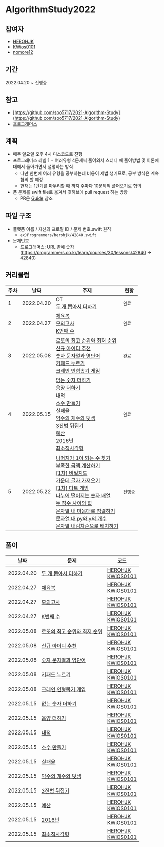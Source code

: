 # AlgorithmStudy2022
## 참여자
* [HEROHJK](https://github.com/herohjk)
* [KWios0101](https://github.com/KiWooPark)
* [nomore12](https://github.com/nomore12)

## 기간
2022.04.20 ~ 진행중

## 참고
* [https://github.com/soo5717/2021-Algorithm-Study](https://github.com/soo5717/2021-Algorithm-Study)
* [프로그래머스](https://programmers.co.kr/learn/challenges)

## 계획
* 매주 일요일 오후 4시 디스코드로 진행
* 프로그래머스 레벨 1 + 여러유형 4문제씩 풀어와서 스터디 때 풀이방법 및 이론에 대해서 돌아가면서 설명하는 방식
  * 다만 한번에 여러 유형을 공부하는데 비용이 제법 생기므로, 공부 방식은 계속 협의 할 예정
  * 현재는 1단계를 마무리할 때 까지 주마다 10문제씩 풀어오기로 협의
* 푼 문제를 swift file로 옮겨서 깃허브에 pull request 하는 방향
  * PR은 [Guide](repositoryGuide/readme.md) 참조

## 파일 구조
* 플랫폼 이름 / 자신의 프로필 ID / 문제 번호.swift 원칙
  * `ex)Programmers/herohjk/42840.swift`
* 문제번호
  * 프로그래머스: URL 끝에 숫자 (https://programmers.co.kr/learn/courses/30/lessons/42840 -> 42840)

## 커리큘럼
|주차|날짜|주제|현황|
|--|--|--|--|
|1|2022.04.20|OT<br/>[두 개 뽑아서 더하기](https://programmers.co.kr/learn/courses/30/lessons/68644)|`완료`|
|2|2022.04.27|[체육복](https://programmers.co.kr/learn/courses/30/lessons/42862)<br/>[모의고사](https://programmers.co.kr/learn/courses/30/lessons/42840)<br/>[K번째 수](https://programmers.co.kr/learn/courses/30/lessons/42748) |`완료`|
|3|2022.05.08|[로또의 최고 순위와 최저 순위](https://programmers.co.kr/learn/courses/30/lessons/77484)<br/>[신규 아이디 추천](https://programmers.co.kr/learn/courses/30/lessons/72410)<br/>[숫자 문자열과 영단어](https://programmers.co.kr/learn/courses/30/lessons/81301)<br/>[키패드 누르기](https://programmers.co.kr/learn/courses/30/lessons/67256)<br/>[크레인 인형뽑기 게임](https://programmers.co.kr/learn/courses/30/lessons/64061)|`완료`|
|4|2022.05.15|[없는 숫자 더하기](https://programmers.co.kr/learn/courses/30/lessons/86051)<br/>[음양 더하기](https://programmers.co.kr/learn/courses/30/lessons/76501)<br/>[내적](https://programmers.co.kr/learn/courses/30/lessons/70128)<br/>[소수 만들기](https://programmers.co.kr/learn/courses/30/lessons/12977)<br/>[실패율](https://programmers.co.kr/learn/courses/30/lessons/42889)<br/>[약수의 개수와 덧셈](https://programmers.co.kr/learn/courses/30/lessons/77884)<br/>[3진법 뒤집기](https://programmers.co.kr/learn/courses/30/lessons/68935)<br/>[예산](https://programmers.co.kr/learn/courses/30/lessons/12982)<br/>[2016년](https://programmers.co.kr/learn/courses/30/lessons/12901)<br/>[최소직사각형](https://programmers.co.kr/learn/courses/30/lessons/86491)<br/>|`완료`|
|5|2022.05.22|[나머지가 1이 되는 수 찾기](https://programmers.co.kr/learn/courses/30/lessons/87389)<br/>[부족한 금액 계산하기](https://programmers.co.kr/learn/courses/30/lessons/82612)<br/>[[1차] 비밀지도](https://programmers.co.kr/learn/courses/30/lessons/17681)<br/>[가운데 글자 가져오기](https://programmers.co.kr/learn/courses/30/lessons/12903)<br/>[[1차] 다트 게임](https://programmers.co.kr/learn/courses/30/lessons/17682)<br/>[나누어 떨어지는 숫자 배열](https://programmers.co.kr/learn/courses/30/lessons/12910)<br/>[두 정수 사이의 합](https://programmers.co.kr/learn/courses/30/lessons/12912)<br/>[문자열 내 마음대로 정렬하기](https://programmers.co.kr/learn/courses/30/lessons/12915)<br/>[문자열 내 py와 y의 개수](https://programmers.co.kr/learn/courses/30/lessons/12916)<br/>[문자열 내림차순으로 배치하기](https://programmers.co.kr/learn/courses/30/lessons/12917)<br/>|`진행중`|

## 풀이
|날짜|문제|코드|
|--|--|--|
|2022.04.20|[두 개 뽑아서 더하기](https://programmers.co.kr/learn/courses/30/lessons/68644)|[HEROHJK](Programmers/HEROHJK/68644.swift)<br/>[KWiOS0101](Programmers/KWiOS0101/68644.swift)|
|2022.04.27|[체육복](https://programmers.co.kr/learn/courses/30/lessons/42862)|[HEROHJK](Programmers/HEROHJK/42862.swift)<br/>[KWiOS0101](Programmers/KWiOS0101/42862.swift)|
|2022.04.27|[모의고사](https://programmers.co.kr/learn/courses/30/lessons/42840)|[HEROHJK](Programmers/HEROHJK/42840.swift)<br/>[KWiOS0101](Programmers/KWiOS0101/42840.swift)|
|2022.04.27|[K번째 수](https://programmers.co.kr/learn/courses/30/lessons/42748)|[HEROHJK](Programmers/HEROHJK/42748.swift)<br/>[KWiOS0101](Programmers/KWiOS0101/42748.swift)|
|2022.05.08|[로또의 최고 순위와 최저 순위](https://programmers.co.kr/learn/courses/30/lessons/77484)|[HEROHJK](Programmers/HEROHJK/77484.swift)<br/>[KWiOS0101](Programmers/KWiOS0101/77484.swift)|
|2022.05.08|[신규 아이디 추천](https://programmers.co.kr/learn/courses/30/lessons/72410)|[HEROHJK](Programmers/HEROHJK/72410.swift)<br/>[KWiOS0101](Programmers/KWiOS0101/72410.swift)|
|2022.05.08|[숫자 문자열과 영단어](https://programmers.co.kr/learn/courses/30/lessons/81301)|[HEROHJK](Programmers/HEROHJK/81301.swift)<br/>[KWiOS0101](Programmers/KWiOS0101/81301.swift)|
|2022.05.08|[키패드 누르기](https://programmers.co.kr/learn/courses/30/lessons/67256)|[HEROHJK](Programmers/HEROHJK/67256.swift)<br/>[KWiOS0101](Programmers/KWiOS0101/67256.swift)|
|2022.05.08|[크레인 인형뽑기 게임](https://programmers.co.kr/learn/courses/30/lessons/64061)|[HEROHJK](Programmers/HEROHJK/64061.swift)<br/>[KWiOS0101](Programmers/KWiOS0101/64061.swift)|
|2022.05.15|[없는 숫자 더하기](https://programmers.co.kr/learn/courses/30/lessons/86051)|[HEROHJK](Programmers/HEROHJK/.swift)<br/>[KWiOS0101](Programmers/KWiOS0101/.swift)|
|2022.05.15|[음양 더하기](https://programmers.co.kr/learn/courses/30/lessons/76501)|[HEROHJK](Programmers/HEROHJK/76501.swift)<br/>[KWiOS0101](Programmers/KWiOS0101/76501.swift)|
|2022.05.15|[내적](https://programmers.co.kr/learn/courses/30/lessons/70128)|[HEROHJK](Programmers/HEROHJK/70128.swift)<br/>[KWiOS0101](Programmers/KWiOS0101/70128.swift)|
|2022.05.15|[소수 만들기](https://programmers.co.kr/learn/courses/30/lessons/12977)|[HEROHJK](Programmers/HEROHJK/12977.swift)<br/>[KWiOS0101](Programmers/KWiOS0101/12977.swift)|
|2022.05.15|[실패율](https://programmers.co.kr/learn/courses/30/lessons/42889)|[HEROHJK](Programmers/HEROHJK/42889.swift)<br/>[KWiOS0101](Programmers/KWiOS0101/42889.swift)|
|2022.05.15|[약수의 개수와 덧셈](https://programmers.co.kr/learn/courses/30/lessons/77884)|[HEROHJK](Programmers/HEROHJK/77884.swift)<br/>[KWiOS0101](Programmers/KWiOS0101/77884.swift)|
|2022.05.15|[3진법 뒤집기](https://programmers.co.kr/learn/courses/30/lessons/68935)|[HEROHJK](Programmers/HEROHJK/68935.swift)<br/>[KWiOS0101](Programmers/KWiOS0101/68935.swift)|
|2022.05.15|[예산](https://programmers.co.kr/learn/courses/30/lessons/12982)|[HEROHJK](Programmers/HEROHJK/12982.swift)<br/>[KWiOS0101](Programmers/KWiOS0101/12982.swift)|
|2022.05.15|[2016년](https://programmers.co.kr/learn/courses/30/lessons/12901)|[HEROHJK](Programmers/HEROHJK/12901.swift)<br/>[KWiOS0101](Programmers/KWiOS0101/12901.swift)|
|2022.05.15|[최소직사각형](https://programmers.co.kr/learn/courses/30/lessons/86491)|[HEROHJK](Programmers/HEROHJK/86491.swift)<br/>[KWiOS0101](Programmers/KWiOS0101/86491.swift)|
